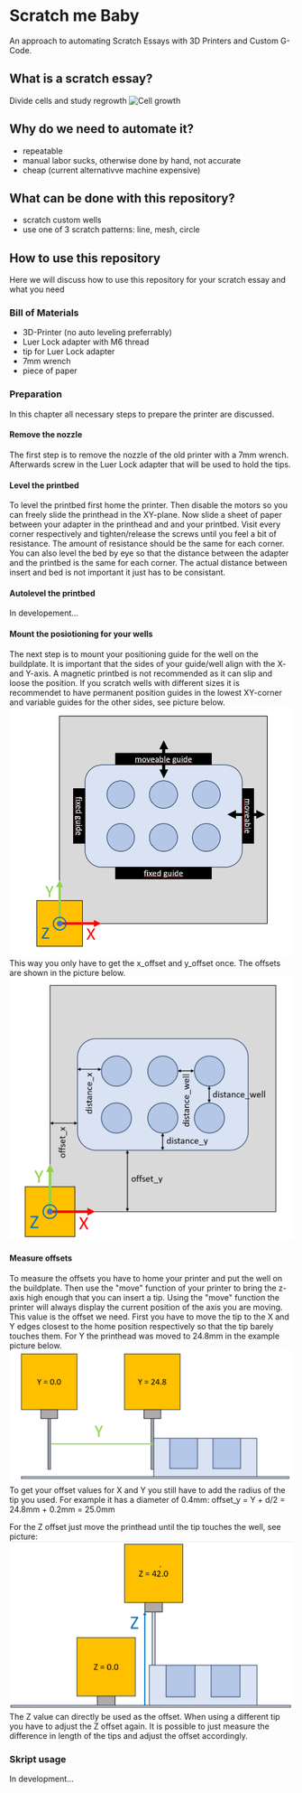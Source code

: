# Scratch me Baby

An approach to automating Scratch Essays with 3D Printers and Custom G-Code.

## What is a scratch essay?

Divide cells and study regrowth
![Cell growth](https://cytosmart.com/sites/default/files/inline-images/wound-healing-assay-fig-1.jpeg)

## Why do we need to automate it?

- repeatable
- manual labor sucks, otherwise done by hand, not accurate
- cheap (current alternativve machine expensive)

## What can be done with this repository?
- scratch custom wells
- use one of 3 scratch patterns: line, mesh, circle

## How to use this repository
Here we will discuss how to use this repository for your scratch essay and what you need

### Bill of Materials
- 3D-Printer (no auto leveling preferrably)
- Luer Lock adapter with M6 thread
- tip for Luer Lock adapter
- 7mm wrench
- piece of paper

### Preparation
In this chapter all necessary steps to prepare the printer are discussed.

#### Remove the nozzle
The first step is to remove the nozzle of the old printer with a 7mm wrench. Afterwards screw in the Luer Lock adapter that will be used to hold the tips.

#### Level the printbed
To level the printbed first home the printer. Then disable the motors so you can freely slide the printhead in the XY-plane.
Now slide a sheet of paper between your adapter in the printhead and and your printbed. Visit every corner respectively and tighten/release the screws until you feel a bit of resistance.
The amount of resistance should be the same for each corner. You can also level the bed by eye so that the distance between the adapter and the printbed is the same for each corner.
The actual distance between insert and bed is not important it just has to be consistant.

#### Autolevel the printbed
In developement...

#### Mount the posiotioning for your wells
The next step is to mount your positioning guide for the well on the buildplate. It is important that the sides of your guide/well align with the X- and Y-axis. A magnetic printbed is not recommended as it can slip and loose the position.
If you scratch wells with different sizes it is recommendet to have permanent position guides in the lowest XY-corner and variable guides for the other sides, see picture below.
![Positioning Guides](pictures/guide.png)
This way you only have to get the x_offset and y_offset once. The offsets are shown in the picture below.
![Offset](pictures/offset.png)

#### Measure offsets
To measure the offsets you have to home your printer and put the well on the buildplate. Then use the "move" function of your printer to bring the z-axis high enough that you can insert a tip.
Using the "move" function the printer will always display the current position of the axis you are moving. This value is the offset we need.
First you have to move the tip to the X and Y edges closest to the home position respectively so that the tip barely touches them. For Y the printhead was moved to 24.8mm in the example picture below.
![Offset Y](pictures/offset_y.png)
To get your offset values for X and Y you still have to add the radius of the tip you used. For example it has a diameter of 0.4mm: offset_y = Y + d/2 = 24.8mm + 0.2mm = 25.0mm

For the Z offset just move the printhead until the tip touches the well, see picture:
![Offset Z](pictures/offset_z.png)
The Z value can directly be used as the offset. When using a different tip you have to adjust the Z offset again. It is possible to just measure the difference in length of the tips and adjust the offset accordingly.



### Skript usage
In development...

